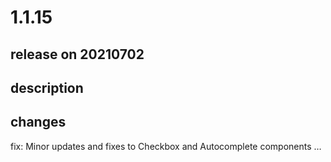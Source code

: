 # 1.1.15

## release on 20210702
## description
## changes
fix: Minor updates and fixes to Checkbox and Autocomplete components …

